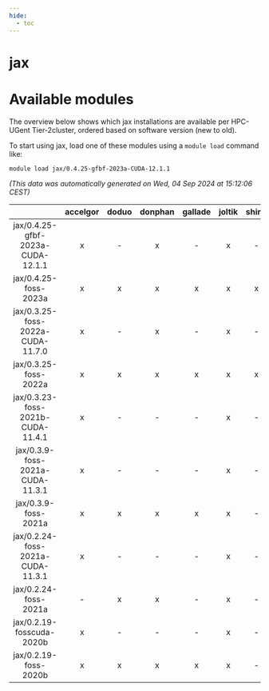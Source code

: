 ```yaml
---
hide:
  - toc
---
```


jax
===

# Available modules


The overview below shows which jax installations are available per HPC-UGent Tier-2cluster, ordered based on software version (new to old).

To start using jax, load one of these modules using a `module load` command like:

```shell
module load jax/0.4.25-gfbf-2023a-CUDA-12.1.1
```

*(This data was automatically generated on Wed, 04 Sep 2024 at 15:12:06 CEST)*  

| |accelgor|doduo|donphan|gallade|joltik|shinx|skitty|
| :---: | :---: | :---: | :---: | :---: | :---: | :---: | :---: |
|jax/0.4.25-gfbf-2023a-CUDA-12.1.1|x|-|x|-|x|-|-|
|jax/0.4.25-foss-2023a|x|x|x|x|x|x|x|
|jax/0.3.25-foss-2022a-CUDA-11.7.0|x|-|x|-|x|-|-|
|jax/0.3.25-foss-2022a|x|x|x|x|x|x|x|
|jax/0.3.23-foss-2021b-CUDA-11.4.1|x|-|-|-|x|-|-|
|jax/0.3.9-foss-2021a-CUDA-11.3.1|x|-|-|-|x|-|-|
|jax/0.3.9-foss-2021a|x|x|x|x|x|-|x|
|jax/0.2.24-foss-2021a-CUDA-11.3.1|x|-|-|-|x|-|-|
|jax/0.2.24-foss-2021a|-|x|x|-|x|-|x|
|jax/0.2.19-fosscuda-2020b|x|-|-|-|x|-|-|
|jax/0.2.19-foss-2020b|x|x|x|x|x|-|x|
